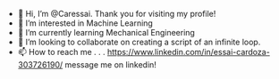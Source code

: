- 👋 Hi, I’m @Caressai. Thank you for visiting my profile!
- 👀 I’m interested in Machine Learning
- 🌱 I’m currently learning Mechanical Engineering
- 💞️ I’m looking to collaborate on creating a script of an infinite loop.
- 📫 How to reach me . . . https://www.linkedin.com/in/essai-cardoza-303726190/ message me on linkedin!


<!---
Caressai/Caressai is a ✨ special ✨ repository because its `README.md` (this file) appears on your GitHub profile.
You can click the Preview link to take a look at your changes.
--->
